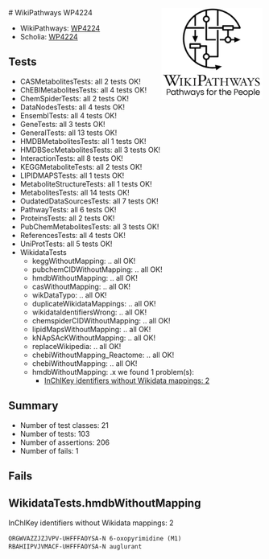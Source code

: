 <img style="float: right; width: 200px" src="../logo.png" />
# WikiPathways WP4224

* WikiPathways: [WP4224](https://identifiers.org/wikipathways:WP4224)
* Scholia: [WP4224](https://scholia.toolforge.org/wikipathways/WP4224)
## Tests
* CASMetabolitesTests: all 2 tests OK!
* ChEBIMetabolitesTests: all 4 tests OK!
* ChemSpiderTests: all 2 tests OK!
* DataNodesTests: all 4 tests OK!
* EnsemblTests: all 4 tests OK!
* GeneTests: all 3 tests OK!
* GeneralTests: all 13 tests OK!
* HMDBMetabolitesTests: all 1 tests OK!
* HMDBSecMetabolitesTests: all 3 tests OK!
* InteractionTests: all 8 tests OK!
* KEGGMetaboliteTests: all 2 tests OK!
* LIPIDMAPSTests: all 1 tests OK!
* MetaboliteStructureTests: all 1 tests OK!
* MetabolitesTests: all 14 tests OK!
* OudatedDataSourcesTests: all 7 tests OK!
* PathwayTests: all 6 tests OK!
* ProteinsTests: all 2 tests OK!
* PubChemMetabolitesTests: all 3 tests OK!
* ReferencesTests: all 4 tests OK!
* UniProtTests: all 5 tests OK!
* WikidataTests
    * keggWithoutMapping: .. all OK!
    * pubchemCIDWithoutMapping: .. all OK!
    * hmdbWithoutMapping: .. all OK!
    * casWithoutMapping: .. all OK!
    * wikDataTypo: .. all OK!
    * duplicateWikidataMappings: .. all OK!
    * wikidataIdentifiersWrong: .. all OK!
    * chemspiderCIDWithoutMapping: .. all OK!
    * lipidMapsWithoutMapping: .. all OK!
    * kNApSAcKWithoutMapping: .. all OK!
    * replaceWikipedia: .. all OK!
    * chebiWithoutMapping_Reactome: .. all OK!
    * chebiWithoutMapping: .. all OK!
    * hmdbWithoutMapping: .x we found 1 problem(s):
        * [InChIKey identifiers without Wikidata mappings: 2](#bcb0929f)


## Summary

* Number of test classes: 21
* Number of tests: 103
* Number of assertions: 206
* Number of fails: 1

## Fails

<a name="bcb0929f" />

## WikidataTests.hmdbWithoutMapping

InChIKey identifiers without Wikidata mappings: 2
```
ORGWVAZZJZJVPV-UHFFFAOYSA-N	6-oxopyrimidine (M1)
RBAHIIPVJVMACF-UHFFFAOYSA-N	auglurant
```

